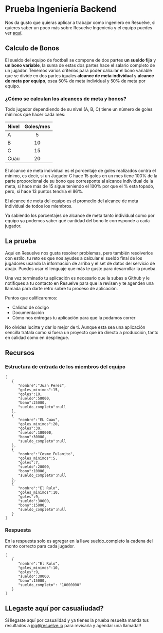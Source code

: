 # Prueba Ingeniería Backend

Nos da gusto que quieras aplicar a trabajar como ingeniero en Resuelve, si quieres saber un poco más sobre Resuelve Ingeniería y el equipo puedes ver [aquí](https://github.com/resuelve/nuestro-equipo).

## Calculo de Bonos 

El sueldo del equipo de football se compone de dos partes **un sueldo fijo** y **un bono variable**, la suma de estas dos partes hace el salario completo de un jugador. Tenemos varios criterios para poder calcular el bono variable que se divide en dos partes iguales **alcance de meta individual** y **alcance de meta por equipo**, osea 50% de meta individual y 50% de meta por equipo.

### ¿Cómo se calculan los alcances de meta y bonos? 

Todo jugador dependiendo de su nivel (A, B, C) tiene un número de goles mínimos que hacer cada mes:

| Nivel |Goles/mes|
| ------------- |:-------------:| 
|A |5|
|B |10|
|C |15|
|Cuau |20|



El alcance de meta individual es el porcentaje de goles realizados contra el mínimo, es decir, si un Jugador C hace 15 goles en un mes tiene 100% de la parte proporcional de su bono que corresponte al alcance individual de la meta, si hace más de 15 sigue teniendo el 100% por que el % esta topado, pero, si hace 13 puntos tendría el 86%.

El alcance de meta del equipo es el promedio del alcance de meta individual de todos los miembros.

Ya sabiendo los porcentajes de alcance de meta tanto individual como por equipo ya podemos saber qué cantidad del bono le corresponde a cada jugador. 

## La prueba

Aquí en Resuelve nos gusta resolver problemas, pero también resolverlos con estilo, tu reto es que nos ayudes a calcular el sueldo final de los jugadores usando la información de arriba y el set de datos del servicio de abajo. Puedes usar el lenguaje que más te guste para desarrollar la prueba.

Una vez terminado tu aplicación es necesario que la subas a Github y le notifiques a tu contacto en Resuelve para que la revisen y te agenden una llamada para darte retro sobre tu proceso de aplicación. 

Puntos que calificaremos:

- Calidad de código
- Documentación
- Cómo nos entregas tu aplicación para que la podamos correr

No olvides lucirte y dar lo mejor de ti. Aunque esta sea una aplicación sencilla trátala como si fuera un proyecto que irá directo a producción, tanto en calidad como en despliegue.

## Recursos

### Estructura de entrada de los miembros del equipo

```
[  
   {  
      "nombre":"Juan Perez",
      "goles_minimos":15,
      "goles":10,
      "sueldo":50000,
      "bono":25000,
      "sueldo_completo":null
   },
   {  
      "nombre":"EL Cuau",
      "goles_minimos":20,
      "goles":30,
      "sueldo":100000,
      "bono":30000,
      "sueldo_completo":null
   },
   {  
      "nombre":"Cosme Fulanito",
      "goles_minimos":5,
      "goles":7,
      "sueldo":20000,
      "bono":10000,
      "sueldo_completo":null
   },
   {  
      "nombre":"El Rulo",
      "goles_minimos":10,
      "goles":9,
      "sueldo":30000,
      "bono":15000,
      "sueldo_completo":null
   }
]
```

### Respuesta

En la respuesta solo es agregar en la llave sueldo_completo la cadena del monto correcto para cada jugador.

```
[
   {  
      "nombre":"El Rulo",
      "goles_minimos":10,
      "goles":9,
      "sueldo":30000,
      "bono":15000,
      "sueldo_completo": "10000000"
   }
]
```

## LLegaste aquí por casualiudad?

Si llegaste aquí por casualidad y ya tienes la prueba resuelta manda tus resultados a ing@resuelve.io para revisarla y agendar una llamada!!




